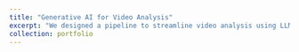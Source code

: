 ```yaml
---
title: "Generative AI for Video Analysis"
excerpt: "We designed a pipeline to streamline video analysis using LLMs and GenAI. This is associated with my undergraduate internship at SUTD, Singapore. <br/><br/><img src='/images/cctv_2_frame.png' style='width:50%;'>"
collection: portfolio
---
```


